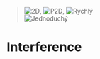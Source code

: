 > ![2D](GridViewMedium), ![P2D](MapLayers), ![Rychlý](StorageOptical)  
> ![Jednoduchý](Sunny)
# Interference
